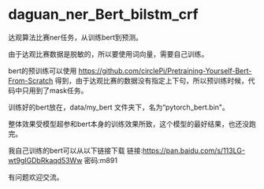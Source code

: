 # daguan_ner_Bert_bilstm_crf
达观算法比赛ner任务，从训练bert到预测。

由于达观比赛数据是脱敏的，所以要使用词向量，需要自己训练。

bert的预训练可以使用 https://github.com/circlePi/Pretraining-Yourself-Bert-From-Scratch
得到，由于达观比赛的数据没有指定上下句，所以预训练时候，代码中只用到了mask任务。

训练好的bert放在，data/my_bert 文件夹下，名为“pytorch_bert.bin"。

整体效果受模型超参和bert本身的训练效果所致，这个模型的最好结果，也还没跑完。

我自己训练的bert可以从以下链接下载
链接:https://pan.baidu.com/s/113LG-wt9gIGDbRkaqd53Ww  密码:m891

有问题欢迎交流。
